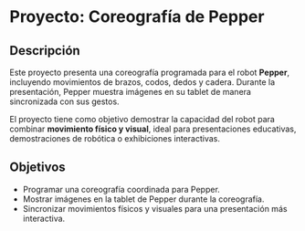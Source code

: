 # Proyecto: Coreografía de Pepper

## Descripción
Este proyecto presenta una coreografía programada para el robot **Pepper**, incluyendo movimientos de brazos, codos, dedos y cadera. Durante la presentación, Pepper muestra imágenes en su tablet de manera sincronizada con sus gestos.  

El proyecto tiene como objetivo demostrar la capacidad del robot para combinar **movimiento físico y visual**, ideal para presentaciones educativas, demostraciones de robótica o exhibiciones interactivas.

## Objetivos
- Programar una coreografía coordinada para Pepper.  
- Mostrar imágenes en la tablet de Pepper durante la coreografía.  
- Sincronizar movimientos físicos y visuales para una presentación más interactiva.  
